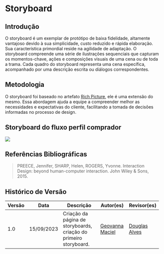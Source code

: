 # Storyboard

## Introdução
O storyboard é um exemplar de protótipo de baixa fidelidade, altamente vantajoso devido à sua simplicidade, custo reduzido e rápida elaboração. Sua característica primordial reside na agilidade de adaptação. O storyboard compreende uma série de ilustrações sequenciais que capturam os momentos-chave, ações e composições visuais de uma cena ou de toda a trama. Cada quadro do storyboard representa uma cena específica, acompanhado por uma descrição escrita ou diálogos correspondentes.

## Metodologia
O storyboard foi baseado no artefato [Rich Picture](https://unbarqdsw2023-2.github.io/2023.2_G7_ProjetoMagazineLuiza/#/Base/1.4.RichPicture), ele é uma extensão do mesmo. Essa abordagem ajuda a equipe a compreender melhor as necessidades e expectativas do cliente, facilitando a tomada de decisões informadas no processo de design. 

## Storyboard do fluxo perfil comprador

![](assets/storyboard_magalu.png)

## Referências Bibliográficas
> PREECE, Jennifer, SHARP, Helen, ROGERS, Yvonne. Interaction Design: beyond human-computer interaction. John Wiley & Sons, 2015.

## Histórico de Versão

| Versão | Data       | Descrição                                                         | Autor(es)                                        | Revisor(es)                                    |
| ------ | ---------- | ----------------------------------------------------------------- | ------------------------------------------------ | ---------------------------------------------- |
| 1.0  | 15/09/2023 | Criação da página de storyboards, criação do primeiro storyboard. | [Geovanna Maciel](https://github.com/manuziny/manuziny)     | [Douglas Alves](https://github.com/dougalvs) |